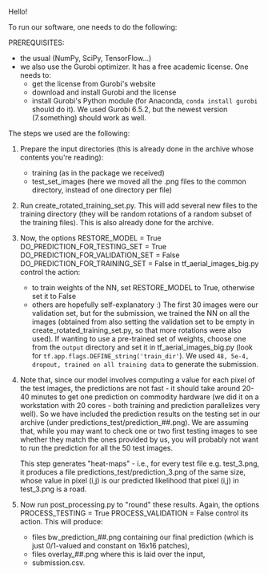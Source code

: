 Hello!

To run our software, one needs to do the following:

PREREQUISITES:
- the usual (NumPy, SciPy, TensorFlow...)
- we also use the Gurobi optimizer. It has a free academic license. One needs to:
   - get the license from Gurobi's website
   - download and install Gurobi and the license
   - install Gurobi's Python module (for Anaconda, `conda install gurobi` should do it).
   We used Gurobi 6.5.2, but the newest version (7.something) should work as well.


The steps we used are the following:

1. Prepare the input directories (this is already done in the archive whose contents you're reading):
      - training (as in the package we received)
      - test_set_images (here we moved all the .png files to the common directory, instead of one directory per file)
2. Run create_rotated_training_set.py. This will add several new files to the training directory
   (they will be random rotations of a random subset of the training files). This is also already done for the archive.
3. Now, the options
        RESTORE_MODEL = True
        DO_PREDICTION_FOR_TESTING_SET = True
        DO_PREDICTION_FOR_VALIDATION_SET = False
        DO_PREDICTION_FOR_TRAINING_SET = False
   in tf_aerial_images_big.py control the action:
      - to train weights of the NN, set RESTORE_MODEL to True, otherwise set it to False
      - others are hopefully self-explanatory :) The first 30 images were our validation set,
        but for the submission, we trained the NN on all the images (obtained from also setting
        the validation set to be empty in create_rotated_training_set.py, so that more rotations were also used).
    If wanting to use a pre-trained set of weights, choose one from the `output` directory
    and set it in tf_aerial_images_big.py (look for `tf.app.flags.DEFINE_string('train_dir'`).
    We used `48, 5e-4, dropout, trained on all training data` to generate the submission.
4. Note that, since our model involves computing a value for each pixel of the test images,
   the predictions are not fast - it should take around 20-40 minutes to get one prediction on commodity hardware
   (we did it on a workstation with 20 cores - both training and prediction parallelizes very well).
   So we have included the prediction results on the testing set in our archive (under predictions_test/prediction_##.png).
   We are assuming that, while you may want to check one or two first testing images to see whether they match
   the ones provided by us, you will probably not want to run the prediction for all the 50 test images.

   This step generates "heat-maps" - i.e., for every test file e.g. test_3.png,
   it produces a file predictions_test/prediction_3.png of the same size,
   whose value in pixel (i,j) is our predicted likelihood that pixel (i,j) in test_3.png is a road.
5. Now run post_processing.py to "round" these results.
   Again, the options
       PROCESS_TESTING = True
       PROCESS_VALIDATION = False
   control its action.
   This will produce:
      - files bw_prediction_##.png containing our final prediction (which is just 0/1-valued and constant on 16x16 patches),
      - files overlay_##.png where this is laid over the input,
      - submission.csv.

